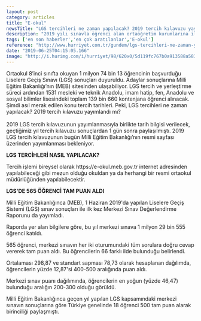 ```yaml
---
layout: post
category: articles
title: "E-okul"
newsTitle: "LGS tercihleri ne zaman yapılacak? 2019 tercih kılavuzu yayımlandı mı?"
description: "2019 yılı sınavla öğrenci alan ortaöğretim kurumlarına ilişkin merkezi sınav sonuç bilgileri – Liselere Geçiş Sınavı (LGS) -, Milli Eğitim Bakanlığı tarafından 24 Haziran Pazartesi günü erişime açıldı. Sonuç duyurusu ardından gözler LGS tercih sürecine çevrildi. Peki, 2019 LGS tercihleri ne zaman yapılacak? 2019 tercih kılavuzu yayımlandı mı?"
tags: ['en son haberler','en çok aratılanlar','E-okul']
reference: "http://www.hurriyet.com.tr/gundem/lgs-tercihleri-ne-zaman-yapilacak-2019-tercih-kilavuzu-yayimlandi-mi-41254162"
date: "2019-06-25T04:15:05.166"
image: "http://i.hurimg.com/i/hurriyet/98/620x0/5d119fc767b0a913588a583e.jpg"
---
```


<p>Ortaokul 8&rsquo;inci sınıfta okuyan 1 milyon 74 bin 13 &ouml;ğrencinin başvurduğu Liselere Ge&ccedil;iş Sınavı (LGS) sonu&ccedil;ları duyuruldu. Adaylar sonu&ccedil;larına Milli Eğitim Bakanlığı&rsquo;nın (MEB) sitesinden ulaşabiliyor. LGS tercih ve yerleştirme s&uuml;reci ardından 1531 mesleki ve teknik Anadolu, imam hatip, fen, Anadolu ve sosyal bilimler lisesindeki toplam 139 bin 660 kontenjana &ouml;ğrenci alınacak. Şimdi asıl merak edilen konu tercih tarihleri. Peki, LGS tercihleri ne zaman yapılacak? 2019 tercih kılavuzu yayımlandı mı?<br><br>2019 LGS tercih kılavuzunun yayımlanmasıyla birlikte tarih bilgisi verilecek, ge&ccedil;tiğimiz yıl tercih kılavuzu sonu&ccedil;lardan 1 g&uuml;n sonra paylaşılmıştı. 2019 LGS tercih kılavuzunun bug&uuml;n Milli Eğitim Bakanlığı&rsquo;nın resmi sayfası &uuml;zerinden yayımlanması bekleniyor.</p>
<p><strong>LGS TERCİHLERİ NASIL YAPILACAK?</strong></p>
<p>Tercih işlemi bireysel olarak https://e-okul.meb.gov.tr internet adresinden yapılabileceği gibi mezun olduğu okuldan ya da herhangi bir resmi ortaokul m&uuml;d&uuml;rl&uuml;ğ&uuml;nden yapılabilecektir.</p>
<p><strong>LGS'DE 565 &Ouml;ĞRENCİ TAM PUAN ALDI</strong></p>
<p>Milli Eğitim Bakanlığınca (MEB), 1 Haziran 2019'da yapılan Liselere Ge&ccedil;iş Sistemi (LGS) sınav sonu&ccedil;ları ile ilk kez Merkezi Sınav Değerlendirme Raporunu da yayımladı.</p>
<p>Raporda yer alan bilgilere g&ouml;re, bu yıl merkezi sınava 1 milyon 29 bin 555 &ouml;ğrenci katıldı.</p>
<p>565 &ouml;ğrenci, merkezi sınavın her iki oturumundaki t&uuml;m sorulara doğru cevap vererek tam puan aldı. Bu &ouml;ğrencilerin 66 farklı ilde bulunduğu belirlendi.</p>
<p>Ortalaması 298,87 ve standart sapması 78,73 olarak hesaplanan dağılımda, &ouml;ğrencilerin y&uuml;zde 12,87'si 400-500 aralığında puan aldı.</p>
<p>Merkezi sınav puanı dağılımında, &ouml;ğrencilerin en yoğun (y&uuml;zde 46,47) bulunduğu aralığın 200-300 olduğu g&ouml;r&uuml;ld&uuml;.</p>
<p>Milli Eğitim Bakanlığınca ge&ccedil;en yıl yapılan LGS kapsamındaki merkezi sınavın sonu&ccedil;larına g&ouml;re T&uuml;rkiye genelinde 18 &ouml;ğrenci 500 tam puan alarak birinciliği paylaşmıştı.</p>